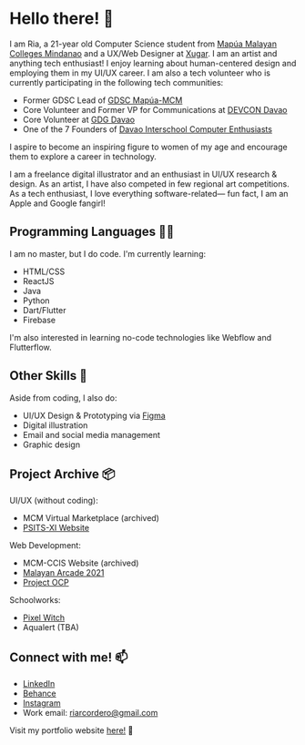 # Hello there! 👋

I am Ria, a 21-year old Computer Science student from [Mapúa Malayan Colleges Mindanao](https://mcm.edu.ph) and a UX/Web Designer at [Xugar](https://xugar.com.au/). I am an artist and anything tech enthusiast! I enjoy learning about human-centered design and employing them in my UI/UX career. I am also a tech volunteer who is currently participating in the following tech communities:

- Former GDSC Lead of [GDSC Mapúa-MCM](https://gdsc.community.dev/mapua-malayan-colleges-mindanao/) 
- Core Volunteer and Former VP for Communications at [DEVCON Davao](https://devcon.ph/davao/)
- Core Volunteer at [GDG Davao](https://gdg.community.dev/gdg-davao/)
- One of the 7 Founders of [Davao Interschool Computer Enthusiasts](https://www.facebook.com/dice.dvo/)

I aspire to become an inspiring figure to women of my age and encourage them to explore a career in technology.

I am a freelance digital illustrator and an enthusiast in UI/UX research & design. As an artist, I have also competed in few regional art competitions. As a tech enthusiast, I love everything software-related— fun fact, I am an Apple and Google fangirl!

## Programming Languages 👩‍💻

I am no master, but I do code. I'm currently learning:

- HTML/CSS
- ReactJS
- Java
- Python
- Dart/Flutter
- Firebase

I'm also interested in learning no-code technologies like Webflow and Flutterflow.

## Other Skills 🎨

Aside from coding, I also do:

- UI/UX Design & Prototyping via [Figma](https://www.figma.com)
- Digital illustration
- Email and social media management
- Graphic design

## Project Archive 📦

UI/UX (without coding):
- MCM Virtual Marketplace (archived)
- [PSITS-XI Website](https://www.psits11.org/)

Web Development:
- MCM-CCIS Website (archived)
- [Malayan Arcade 2021](https://github.com/M-SCRIPT/MalayanArcade)
- [Project OCP](https://www.mmcm-ocp.com/)

Schoolworks:
- [Pixel Witch](https://github.com/riaacordero/Pixel-Witch)
- Aqualert (TBA)

## Connect with me! 📫

- [LinkedIn](https://www.linkedin.com/in/riritheartist)
- [Behance](https://www.behance.net/riritheartist)
- [Instagram](https://www.instagram.com/riritheartist)
- Work email: riarcordero@gmail.com

Visit my portfolio website [here!](https://riritheartist.webflow.io/) 🤞

<!--
**riaacordero/riaacordero** is a ✨ _special_ ✨ repository because its `README.md` (this file) appears on your GitHub profile.

Here are some ideas to get you started:

- 🔭 I’m currently working on ...
- 🌱 I’m currently learning ...
- 👯 I’m looking to collaborate on ...
- 🤔 I’m looking for help with ...
- 💬 Ask me about ...
- 📫 How to reach me: ...
- 😄 Pronouns: ...
- ⚡ Fun fact: ...
-->
